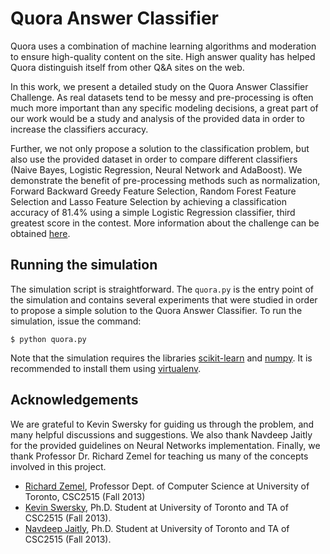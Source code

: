 # Quora Answer Classifier
Quora uses a combination of machine learning algorithms and moderation to ensure high-quality content on the site. High answer quality has helped Quora distinguish itself from other Q&A sites on the web.

In this work, we present a detailed study on the Quora Answer Classifier Challenge. As real datasets tend to be messy and pre-processing is often much more important than any specific modeling decisions, a great part of our work would be a study and analysis of the provided data in order to increase the classifiers accuracy.

Further, we not only propose a solution to the classification problem, but also use the provided dataset in order to compare different classifiers (Naive Bayes, Logistic Regression, Neural Network and AdaBoost). We demonstrate the benefit of pre-processing methods such as normalization, Forward Backward Greedy Feature Selection, Random Forest Feature Selection and Lasso Feature Selection by achieving a classification accuracy of 81.4% using a simple Logistic Regression classifier, third greatest score in the contest. More information about the challenge can be obtained [here](https://www.quora.com/challenges#answer_classifier).

## Running the simulation
The simulation script is straightforward. The `quora.py` is the entry point of the simulation and contains several experiments that were studied in order to propose a simple solution to the Quora Answer Classifier. To run the simulation, issue the command:

    $ python quora.py

Note that the simulation requires the libraries [scikit-learn](http://scikit-learn.org/stable/) and [numpy](http://www.numpy.org/). It is recommended to install them using [virtualenv](http://www.virtualenv.org/en/latest/).


## Acknowledgements
We are grateful to Kevin Swersky for guiding us through the problem, and many helpful discussions and suggestions. We also thank Navdeep Jaitly for the provided guidelines on Neural Networks implementation. Finally, we thank Professor Dr. Richard Zemel for teaching us many of the concepts involved in this project.

 - [Richard Zemel](http://www.cs.toronto.edu/~zemel), Professor Dept. of Computer Science at University of Toronto, CSC2515 (Fall 2013)
 - [Kevin Swersky](http://www.cs.toronto.edu/~kswersky/), Ph.D. Student at University of Toronto and TA of CSC2515 (Fall 2013).
 - [Navdeep Jaitly](http://www.cs.toronto.edu/~ndjaitly/), Ph.D. Student at University of Toronto and TA of CSC2515 (Fall 2013).
